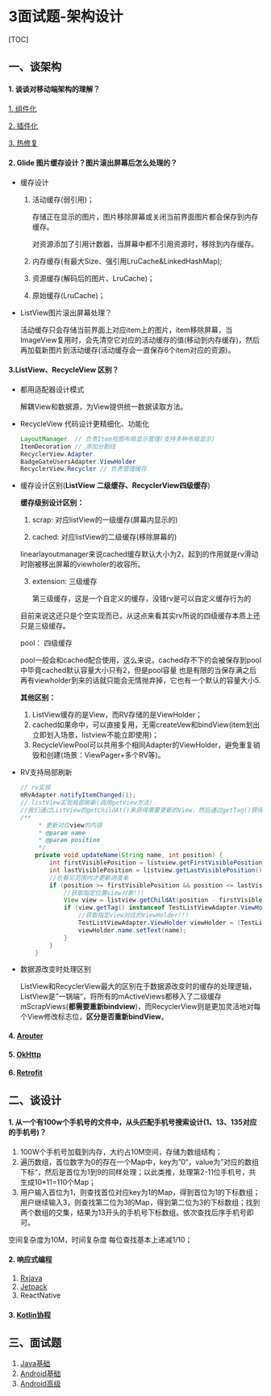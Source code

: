 # 3面试题-架构设计

[TOC]

## 一、谈架构

#### 1. 谈谈对移动端架构的理解？

[1. 组件化](../06架构与设计/1组件化.md)

[2. 插件化](../06架构与设计/2插件化.md)

[3. 热修复](../06架构与设计/3热修复.md)

#### 2. Glide 图片缓存设计？图片滚出屏幕后怎么处理的？

- 缓存设计

  1. 活动缓存(弱引用)；

     存储正在显示的图片，图片移除屏幕或关闭当前界面图片都会保存到内存缓存。

     对资源添加了引用计数器，当屏幕中都不引用资源时，移除到内存缓存。

  2. 内存缓存(有最大Size、强引用LruCache&LinkedHashMap);

  3. 资源缓存(解码后的图片、LruCache)；

  4. 原始缓存(LruCache)；

- ListView图片滚出屏幕处理？

  活动缓存只会存储当前界面上对应item上的图片，item移除屏幕，当ImageView复用时，会先清空它对应的活动缓存的值(移动到内存缓存)，然后再加载新图片到活动缓存(活动缓存会一直保存6个item对应的资源)。

#### 3.ListView、RecycleView 区别？

- 都用适配器设计模式

  解耦View和数据源，为View提供统一数据读取方法。

- RecycleView 代码设计更精细化、功能化

  ```java
  LayoutManager  // 负责Item视图布局显示管理(支持多种布局显示)
  ItemDecoration // 添加分割线
  RecyclerView.Adapter
  BadgeGateUsersAdapter.ViewHolder
  RecyclerView.Recycler // 负责管理缓存  
  ```

- 缓存设计区别(**ListView 二级缓存、RecyclerView四级缓存**)

  **缓存级别设计区别：**

  1. scrap:      对应listView的一级缓存(屏幕内显示的)

  2. cached:   对应listView的二级缓存(移除屏幕的)

    linearlayoutmanager来说cached缓存默认大小为2，起到的作用就是rv滑动时刚被移出屏幕的viewholer的收容所。

  3. extension:    三级缓存

      第三级缓存，这是一个自定义的缓存，没错rv是可以自定义缓存行为的

  目前来说这还只是个空实现而已，从这点来看其实rv所说的四级缓存本质上还只是三级缓存。

  pool：    四级缓存

   pool一般会和cached配合使用，这么来说，cached存不下的会被保存到pool中毕竟cached默认容量大小只有2，但是pool容量       也是有限的当保存满之后再有viewholder到来的话就只能会无情抛弃掉，它也有一个默认的容量大小5.

  **其他区别：**

  1. ListView缓存的是View，而RV存储的是ViewHolder；
  2. cached如果命中，可以直接复用，无需createVew和bindView(item划出立即划入场景，listview不能立即使用)；
  3. RecycleViewPool可以共用多个相同Adapter的ViewHolder，避免重复销毁和创建(场景：ViewPager+多个RV等)。

- RV支持局部刷新

  ```java
  // rv实现
  mRvAdapter.notifyItemChanged(1);
  // listView实现局部刷新(调用getView方法)
  //我们通过ListView的getChildAt()来获得需要更新的View，然后通过getTag()获得ViewHolder，从而实现更新。
  /**
       * 更新对应view的内容
       * @param name
       * @param position
       */
      private void updateName(String name, int position) {
          int firstVisiblePosition = listview.getFirstVisiblePosition();
          int lastVisiblePosition = listview.getLastVisiblePosition();
          //在看见范围内才更新进度条
          if (position >= firstVisiblePosition && position <= lastVisiblePosition) {
              //获取指定位置view对象!!!
              View view = listview.getChildAt(position - firstVisiblePosition);
              if (view.getTag() instanceof TestListViewAdapter.ViewHolder) {
                  //获取指定view对应的ViewHolder!!!
                  TestListViewAdapter.ViewHolder viewHolder = (TestListViewAdapter.ViewHolder) view.getTag();
                  viewHolder.name.setText(name);
              }
          }
      }
  ```

- 数据源改变时处理区别

  ListView和RecyclerView最大的区别在于数据源改变时的缓存的处理逻辑，ListView是”一锅端”，将所有的mActiveViews都移入了二级缓存mScrapViews(**都需要重新bindview**)，而RecyclerView则是更加灵活地对每个View修改标志位，**区分是否重新bindView**。

#### 4. [Arouter](../06架构与设计/6Arouter.md)

#### 5. [OkHttp](../06架构与设计/9Okhttp3.md)

#### 6. [Retrofit](../06架构与设计/8Retrofit2.md)



## 二、谈设计

#### 1. 从一个有100w个手机号的文件中，从头匹配手机号搜索设计(1、13、135对应的手机号)？

1. 100W个手机号加载到内存，大约占10M空间，存储为数组结构；
2. 遍历数组，首位数字为0的存在一个Map中，key为”0“，value为”对应的数组下标“，然后是首位为1到9的同样处理；以此类推，处理第2-11位手机号，共生成10*11=110个Map；
3. 用户输入首位为1，则查找首位对应key为1的Map，得到首位为1的下标数组；用户继续输入3，则查找第二位为3的Map，得到第二位为3的下标数组；找到两个数组的交集，结果为13开头的手机号下标数组。依次查找后序手机号即可。

  空间复杂度为10M，时间复杂度 每位查找基本上递减1/10；

#### 2. 响应式编程

1. [Rxjava](../06架构与设计/10Rxjava.md)
2. [Jetpack](../06架构与设计/5Jetpact.md)
3. ReactNative

#### 3. [Kotlin协程](../04Android基础/kotlin协程.md)

## 三、面试题

1. [Java基础](./AndroidQJava基础.md)
2. [Android基础](./AndroidQ基础.md)
3. [Android高级](./AndroidQ高级.md)

